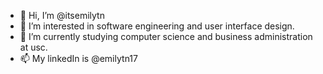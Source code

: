 - 👋 Hi, I’m @itsemilytn
- 👀 I’m interested in software engineering and user interface design.
- 🌱 I’m currently studying computer science and business administration at usc.
- 📫 My linkedIn is @emilytn17

<!---
itsemilytn/itsemilytn is a ✨ special ✨ repository because its `README.md` (this file) appears on your GitHub profile.
You can click the Preview link to take a look at your changes.
--->
